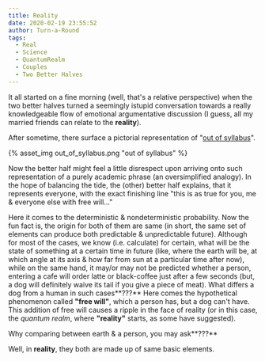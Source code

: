 ```yaml
---
title: Reality
date: 2020-02-19 23:55:52
author: Turn-a-Round
tags:
  - Real
  - Science
  - QuantumRealm
  - Couples
  - Two Better Halves
---
```


It all started on a fine morning (well, that's a relative perspective) when the two better halves turned a seemingly istupid conversation towards a really knowledgeable flow of emotional argumentative discussion (I guess, all my married friends can relate to the **reality**).

After sometime, there surface a pictorial representation of "<u>out of syllabus</u>".

{%  asset_img out_of_syllabus.png "out of syllabus" %}

Now the better half might feel a little disrespect upon arriving onto such representation of a purely academic phrase (an oversimplified analogy). In the hope of balancing the tide, the (other) better half explains, that it represents everyone, with the exact finishing line "this is as true for you, me & everyone else with free will..."

Here it comes to the deterministic & nondeterministic probability. Now the fun fact is, the origin for both of them are same (in short, the same set of elements can produce both predictable & unpredictable future). Although for most of the cases, we know (i.e. calculate) for certain, what will be the state of something at a certain time in future (like, where the earth will be, at which angle at its axis & how far from sun at a particular time after now), while on the same hand, it may/or may not be predicted whether a person, entering a cafe will order latte or black-coffee just after a few seconds (but, a dog will definitely waive its tail if you give a piece of meat). What differs a dog from a human in such cases**???** Here comes the hypothetical phenomenon called **"free will"**, which a person has, but a dog can't have. This addition of free will causes a ripple in the face of reality (or in this case, the _quantum realm_, where **"reality"** starts, as some have suggested).

Why comparing between earth & a person, you may ask**???**

Well, in **reality**, they both are made up of same basic elements.
